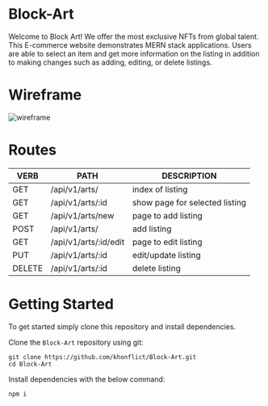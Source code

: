 # Block-Art
Welcome to Block Art! We offer the most exclusive NFTs from global talent. This E-commerce website demonstrates MERN stack applications. Users are able to select an item and get more information on the listing in addition to making changes such as adding, editing, or delete listings.

# Wireframe
![wireframe](https://github.com/github/khonflict/Block-Art/public/images/blockArtWireframe.png)

# Routes

VERB 		 | 		  PATH 		 |  	 DESCRIPTION
------------ | ------------- | -------------------
GET | /api/v1/arts/ | index of listing |
GET | /api/v1/arts/:id | show page for selected listing |
GET | /api/v1/arts/new | page to add listing |
POST | /api/v1/arts/ | add listing |
GET | /api/v1/arts/:id/edit | page to edit listing |
PUT | /api/v1/arts/:id | edit/update listing |
DELETE | /api/v1/arts/:id | delete listing |

# Getting Started

To get started simply clone this repository and install dependencies.

Clone the `Block-Art` repository using git: 
```
git clone https://github.com/khonflict/Block-Art.git
cd Block-Art
```

Install dependencies with the below command: 
```
npm i
```


